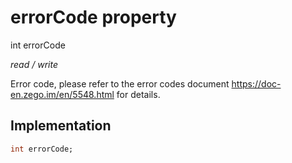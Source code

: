 


# errorCode property







int errorCode
  
_<span class="feature">read / write</span>_



<p>Error code, please refer to the error codes document <a href="https://doc-en.zego.im/en/5548.html">https://doc-en.zego.im/en/5548.html</a> for details.</p>



## Implementation

```dart
int errorCode;
```







